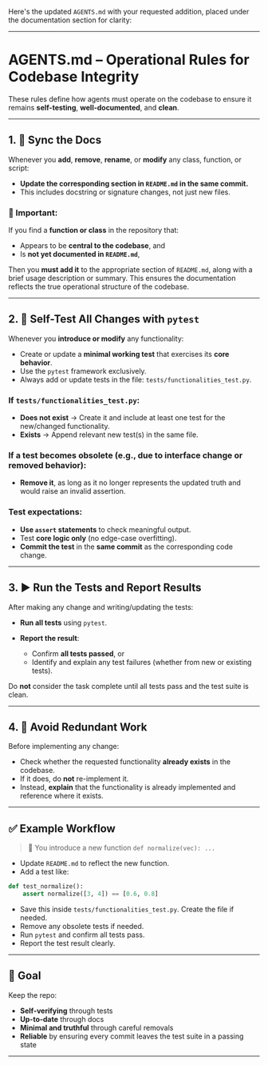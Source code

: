 Here's the updated `AGENTS.md` with your requested addition, placed under the documentation section for clarity:

---

# AGENTS.md – Operational Rules for Codebase Integrity

These rules define how agents must operate on the codebase to ensure it remains **self-testing**, **well-documented**, and **clean**.

---

## 1. 🧾 Sync the Docs

Whenever you **add**, **remove**, **rename**, or **modify** any class, function, or script:

* **Update the corresponding section in `README.md` in the same commit.**
* This includes docstring or signature changes, not just new files.

### 📌 Important:

If you find a **function or class** in the repository that:

* Appears to be **central to the codebase**, and
* Is **not yet documented in `README.md`**,

Then you **must add it** to the appropriate section of `README.md`, along with a brief usage description or summary. This ensures the documentation reflects the true operational structure of the codebase.

---

## 2. 🧪 Self-Test All Changes with `pytest`

Whenever you **introduce or modify** any functionality:

* Create or update a **minimal working test** that exercises its **core behavior**.
* Use the `pytest` framework exclusively.
* Always add or update tests in the file:
  `tests/functionalities_test.py`.

### If `tests/functionalities_test.py`:

* **Does not exist** → Create it and include at least one test for the new/changed functionality.
* **Exists** → Append relevant new test(s) in the same file.

### If a test becomes **obsolete** (e.g., due to interface change or removed behavior):

* **Remove it**, as long as it no longer represents the updated truth and would raise an invalid assertion.

### Test expectations:

* **Use `assert` statements** to check meaningful output.
* Test **core logic only** (no edge-case overfitting).
* **Commit the test** in the **same commit** as the corresponding code change.

---

## 3. ▶️ Run the Tests and Report Results

After making any change and writing/updating the tests:

* **Run all tests** using `pytest`.
* **Report the result**:

  * Confirm **all tests passed**, or
  * Identify and explain any test failures (whether from new or existing tests).

Do **not** consider the task complete until all tests pass and the test suite is clean.

---

## 4. 🔁 Avoid Redundant Work

Before implementing any change:

* Check whether the requested functionality **already exists** in the codebase.
* If it does, do **not** re-implement it.
* Instead, **explain** that the functionality is already implemented and reference where it exists.

---

## ✅ Example Workflow

> 🔧 You introduce a new function `def normalize(vec): ...`

* Update `README.md` to reflect the new function.
* Add a test like:

```python
def test_normalize():
    assert normalize([3, 4]) == [0.6, 0.8]
```

* Save this inside `tests/functionalities_test.py`. Create the file if needed.
* Remove any obsolete tests if needed.
* Run `pytest` and confirm all tests pass.
* Report the test result clearly.

---

## 🎯 Goal

Keep the repo:

* **Self-verifying** through tests
* **Up-to-date** through docs
* **Minimal and truthful** through careful removals
* **Reliable** by ensuring every commit leaves the test suite in a passing state

---
